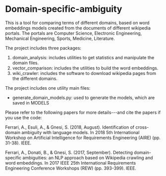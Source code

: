 # Domain-specific-ambiguity
This is a tool for comparing terms of different domains, based on word embeddings models created from
the documents of different wikipedia portals. The portals are Computer Science, Electronic Engineering,
Mechanical Engineering, Sports, Medicine, Literature.

The project includes three packages:

1. domain_analysis: includes utilities to get statistics and manipulate the domain files.
2. vector_comparison: includes the utilities to build the word embeddings.
3. wiki_crawler: includes the software to download wikipedia pages from the different domains.

The project includes one utility main files:

- generate_domain_models.py: used to generate the models, which are saved in MODELS

Please refer to the following papers for more details---and cite the papers if you use the code:


Ferrari, A., Esuli, A., & Gnesi, S. (2018, August). Identification of cross-domain ambiguity with language models. In 2018 5th International Workshop on Artificial Intelligence for Requirements Engineering (AIRE) (pp. 31-38). IEEE.

Ferrari, A., Donati, B., & Gnesi, S. (2017, September). Detecting domain-specific ambiguities: an NLP approach based on Wikipedia crawling and word embeddings. In 2017 IEEE 25th International Requirements Engineering Conference Workshops (REW) (pp. 393-399). IEEE.
